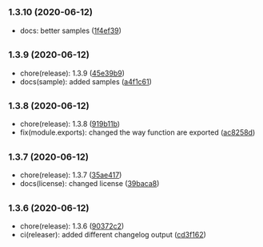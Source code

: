 ## <small>1.3.10 (2020-06-12)</small>

* docs: better samples ([1f4ef39](https://github.com/Kirkhammetz/flaggy/commit/1f4ef39))



## <small>1.3.9 (2020-06-12)</small>

* chore(release): 1.3.9 ([45e39b9](https://github.com/Kirkhammetz/flaggy/commit/45e39b9))
* docs(sample): added samples ([a4f1c61](https://github.com/Kirkhammetz/flaggy/commit/a4f1c61))



## <small>1.3.8 (2020-06-12)</small>

* chore(release): 1.3.8 ([919b11b](https://github.com/Kirkhammetz/flaggy/commit/919b11b))
* fix(module.exports): changed the way function are exported ([ac8258d](https://github.com/Kirkhammetz/flaggy/commit/ac8258d))



## <small>1.3.7 (2020-06-12)</small>

* chore(release): 1.3.7 ([35ae417](https://github.com/Kirkhammetz/flaggy/commit/35ae417))
* docs(license): changed license ([39baca8](https://github.com/Kirkhammetz/flaggy/commit/39baca8))



## <small>1.3.6 (2020-06-12)</small>

* chore(release): 1.3.6 ([90372c2](https://github.com/Kirkhammetz/flaggy/commit/90372c2))
* ci(releaser): added different changelog output ([cd3f162](https://github.com/Kirkhammetz/flaggy/commit/cd3f162))



